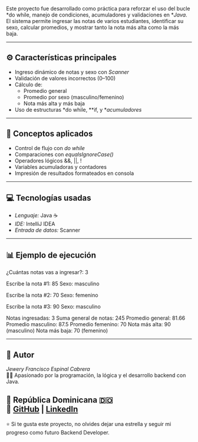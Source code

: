 Este proyecto fue desarrollado como práctica para reforzar el uso del bucle *do while, manejo de condiciones, acumuladores y validaciones en **Java*.  
El sistema permite ingresar las notas de varios estudiantes, identificar su sexo, calcular promedios, y mostrar tanto la nota más alta como la más baja.

---

## ⚙️ Características principales

- Ingreso dinámico de notas y sexo con *Scanner*  
- Validación de valores incorrectos (0–100)  
- Cálculo de:
  - Promedio general  
  - Promedio por sexo (masculino/femenino)  
  - Nota más alta y más baja  
- Uso de estructuras *do while, **if, y **acumuladores*  

---

## 🧠 Conceptos aplicados

- Control de flujo con *do while*  
- Comparaciones con *equalsIgnoreCase()*  
- Operadores lógicos &&, ||, !  
- Variables acumuladoras y contadores  
- Impresión de resultados formateados en consola  

---

## 💻 Tecnologías usadas

- *Lenguaje:* Java ☕  
- *IDE:* IntelliJ IDEA  
- *Entrada de datos:* Scanner  

---

## 📊 Ejemplo de ejecución

¿Cuántas notas vas a ingresar?: 3

Escribe la nota #1: 85
Sexo: masculino

Escribe la nota #2: 70
Sexo: femenino

Escribe la nota #3: 90
Sexo: masculino

Notas ingresadas: 3
Suma general de notas: 245
Promedio general: 81.66
Promedio masculino: 87.5
Promedio femenino: 70
Nota más alta: 90 (masculino)
Nota más baja: 70 (femenino)

---

## 🚀 Autor

*Jewery Francisco Espinal Cabrera*  
👨‍💻 Apasionado por la programación, la lógica y el desarrollo backend con Java.  

📍 República Dominicana 🇩🇴  
🔗 [GitHub](https://github.com/jeweryespinaldev) | [LinkedIn](https://www.linkedin.com/in/jewery-francisco-espinal-cabrera-a09205378)
---

⭐ Si te gusta este proyecto, no olvides dejar una estrella y seguir mi progreso como futuro Backend Developer.
